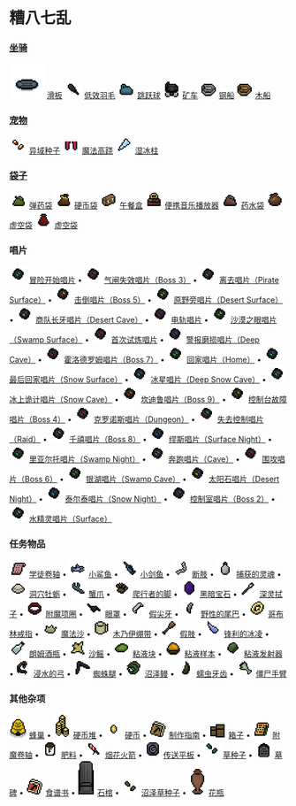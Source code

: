 # 糟八七乱

### [坐骑](/guides/Mounts)
![hoverboard-mount.gif](/images/web/Hoverboard-Mount.gif) [滑板](/guides/Items/Hoverboard)
![inefficientfeather.png](/images/items/inefficientfeather.png) [低效羽毛](/guides/Items/Inefficient_Feather)
![jumpingball.png](/images/items/jumpingball.png) [跳跃球](/guides/Items/Jumping_Ball)
![minecart.png](/images/items/minecart.png) [矿车](/guides/Items/Minecart)
![steelboat.png](/images/items/steelboat.png) [钢船](/guides/Items/Steel_Boat)
![woodboat.png](/images/items/woodboat.png) [木船](/guides/Items/Wood_Boat)
### [宠物](/guides/Pets)
![exoticseeds.png](/images/items/exoticseeds.png) [异域种子](/guides/Items/Exotic_Seeds)
![magicstilts.png](/images/items/magicstilts.png) [魔法高跷](/guides/Items/Magic_Stilts)
![weticicle.png](/images/items/weticicle.png) [湿冰柱](/guides/Items/Wet_Icicle)
### [袋子](/guides/Pouches)
![ammopouch.png](/images/items/ammopouch.png) [弹药袋](/guides/Items/Ammo_Pouch)
![coinpouch.png](/images/items/coinpouch.png) [硬币袋](/guides/Items/Coin_Pouch)
![lunchbox.png](/images/items/lunchbox.png) [午餐盒](/guides/Items/Lunchbox)
![portablemusicplayer.png](/images/items/portablemusicplayer.png) [便携音乐播放器](/guides/Items/Portable_Music_Player)
![potionpouch.png](/images/items/potionpouch.png) [药水袋](/guides/Items/Potion_Pouch)
![voidbag.png](/images/items/voidbag.png) [虚空袋](/guides/Items/Void_Bag)
![voidpouch.png](/images/items/voidpouch.png) [虚空袋](/guides/Items/Void_Pouch)

### 唱片

![冒险开始唱片](/images/web/Adventure_Begins_Vinyl.png) [冒险开始唱片](/guides/items/adventurebeginsvinyl) •
![气闸失效唱片（Boss 3）](/images/web/AirlockFailure_Vinyl_(Boss_3).png) [气闸失效唱片（Boss 3）](/guides/items/airlockfailurevinylboss3) •
![离去唱片（Pirate Surface）](/images/web/Away_Vinyl_(Pirate_Surface).png) [离去唱片（Pirate Surface）](/guides/items/awayvinylpiratesurface) •
![击倒唱片（Boss 5）](/images/web/Beatdown_Vinyl_(Boss_5).png) [击倒唱片（Boss 5）](/guides/items/beatdownvinylboss5) •
![原野旁唱片（Desert Surface）](/images/web/ByTheField_Vinyl_(Desert_Surface).png) [原野旁唱片（Desert Surface）](/guides/items/bythefieldvinyldesertsurface) •
![商队长牙唱片（Desert Cave）](/images/web/CaravanTusks_Vinyl_(Desert_Cave).png) [商队长牙唱片（Desert Cave）](/guides/items/caravantusksvinyl(desertcave)) •
![电轨唱片](/images/web/ElekTrak_Vinyl.png) [电轨唱片](/guides/items/elektrakvinyl) •
![沙漠之眼唱片（Swamp Surface）](/images/web/EyesOfTheDesert_Vinyl_(Swamp_Surface).png) [沙漠之眼唱片（Swamp Surface）](/guides/items/eyesofthedesertvinylswampsurface) •
![首次试炼唱片](/images/web/First_Trial_Vinyl.png) [首次试炼唱片](/guides/items/firsttrialvinyl) •
![警报磨损唱片（Deep Cave）](/images/web/GrindTheAlarms_Vinyl_(Deep_Cave).png) [警报磨损唱片（Deep Cave）](/guides/items/grindthealarmsvinyldeepcave) •
![霍洛德罗姆唱片（Boss 7）](/images/web/Halodrome_Vinyl_(Boss_7).png) [霍洛德罗姆唱片（Boss 7）](/guides/items/halodromevinylboss7) •
![回家唱片（Home）](/images/web/Home_Vinyl_(Home).png) [回家唱片（Home）](/guides/items/homevinylhome) •
![最后回家唱片（Snow Surface）](/images/web/HomeAtLast_Vinyl_(Snow_Surface).png) [最后回家唱片（Snow Surface）](/guides/items/homeatlastvinylsnowsurface) •
![冰星唱片（Deep Snow Cave）](/images/web/IceStar_Vinyl_(Deep_Snow_Cave).png) [冰星唱片（Deep Snow Cave）](/guides/items/icestarvinyldesertsnowcave) •
![冰上诡计唱片（Snow Cave）](/images/web/IcyRuse_Vinyl_(Snow_Cave).png) [冰上诡计唱片（Snow Cave）](/guides/items/icyrusevinylsnowcave) •
![坎迪鲁唱片（Boss 9）](/images/web/Kandiru_Vinyl_(Boss_9).png) [坎迪鲁唱片（Boss 9）](/guides/items/kandiruvinylboss9) •
![控制台故障唱片（Boss 4）](/images/web/KonsoleGlitch_Vinyl_(Boss_4).png) [控制台故障唱片（Boss 4）](/guides/items/konsoleglitchvinylboss4) •
![克罗诺斯唱片（Dungeon）](/images/web/Kronos_Vinyl_(Dungeon).png) [克罗诺斯唱片（Dungeon）](/guides/items/kronosvinyldungeon) •
![失去控制唱片（Raid）](/images/web/LostGrip_Vinyl_(Raid).png) [失去控制唱片（Raid）](/guides/items/lostgripvinylraid) •
![千禧唱片（Boss 8）](/images/web/Millenium_Vinyl_(Boss_8).png) [千禧唱片（Boss 8）](/guides/items/milleniumvinylboss8) •
![缪斯唱片（Surface Night）](/images/web/Muses_Vinyl_(Surface_Night).png) [缪斯唱片（Surface Night）](/guides/items/musesvinylsurfacenight) •
![里亚尔托唱片（Swamp Night）](/images/web/Rialto_Vinyl_(Swamp_Night).png) [里亚尔托唱片（Swamp Night）](/guides/items/rialtovinylswampnight) •
![奔跑唱片（Cave）](/images/web/Running_Vinyl_(Cave).png) [奔跑唱片（Cave）](/guides/items/runningvinylcave) •
![围攻唱片（Boss 6）](/images/web/Siege_Vinyl_(Boss_6).png) [围攻唱片（Boss 6）](/guides/items/siegevinylboss6) •
![银湖唱片（Swamp Cave）](/images/web/SilverLake_Vinyl_(Swamp_Cave).png) [银湖唱片（Swamp Cave）](/guides/items/silverlakevinylswampcave) •
![太阳石唱片（Desert Night）](/images/web/SunStones_Vinyl_(Desert_Night).png) [太阳石唱片（Desert Night）](/guides/items/sunstonesvinyldesertnight) •
![泰尔泰唱片（Snow Night）](/images/web/TellTale_Vinyl_(Snow_Night).png) [泰尔泰唱片（Snow Night）](/guides/items/telltalevinylsnownight) •
![控制室唱片（Boss 2）](/images/web/TheControlRoom_Vinyl_(Boss_2).png) [控制室唱片（Boss 2）](/guides/items/thecontrolroomvinylboss2) •
![水精灵唱片（Surface）](/images/web/WaterFae_Vinyl_(Surface).png) [水精灵唱片（Surface）](/guides/items/waterfaevinylsurface) 
### 任务物品

![学徒卷轴](/images/web/Apprentice_Scroll.png) [学徒卷轴](/guides/items/apprenticescroll) •
![小鲨鱼](/images/web/Baby_Shark.png) [小鲨鱼](/guides/items/babyshark) •
![小剑鱼](/images/web/Baby_Sword_Fish.png) [小剑鱼](/guides/items/babyswordfish) •
![断肢](/images/web/Broken_Limb.png) [断肢](/guides/items/brokenlimb) •
![捕获的灵魂](/images/web/Captured_Spirit.png) [捕获的灵魂](/guides/items/capturedspirit) •
![洞穴牡蛎](/images/web/Cave_Oyster.png) [洞穴牡蛎](/guides/items/caveoyster) •
![蟹爪](/images/web/Crab_Claw.png) [蟹爪](/guides/items/crabclaw) •
![爬行者的脚](/images/web/Crawlers_Foot.png) [爬行者的脚](/guides/items/crawlersfoot) •
![黑暗宝石](/images/web/Dark_Gem.png) [黑暗宝石](/guides/items/darkgem) •
![深灵拭子](/images/web/Deep_Spirit_Swab.png) [深灵拭子](/guides/items/deepspiritswab) •
![附魔项圈](/images/web/Enchanted_Collar.png) [附魔项圈](/guides/items/enchantedcollar) •
![眼罩](/images/web/Eye_Patch.png) [眼罩](/guides/items/eyepatch) •
![假尖牙](/images/web/Fake_Fangs.png) [假尖牙](/guides/items/fakefangs) •
![野性的尾巴](/images/web/Feral_Tail.png) [野性的尾巴](/guides/items/feraltail) •
![哥布林戒指](/images/web/Goblin_Ring.png) [哥布林戒指](/guides/items/goblinring) •
![魔法沙](/images/web/Magic_Sand.png) [魔法沙](/guides/items/magicsand) •
![木乃伊绷带](/images/web/Mummy_Bandage.png) [木乃伊绷带](/guides/items/mummybandage) •
![假肢](/images/web/Peg_Leg.png) [假肢](/guides/items/pegleg) •
![锋利的冰凌](/images/web/Razor_Icicle.png) [锋利的冰凌](/guides/items/razoricicle) •
![朗姆酒瓶](/images/web/Rum_Bottle.png) [朗姆酒瓶](/guides/items/rumbottle) •
![沙鳐](/images/web/Sand_Ray.png) [沙鳐](/guides/items/sandray) •
![粘液块](/images/web/Slime_Chunk.png) [粘液块](/guides/items/slimechunk) •
![粘液样本](/images/web/Slime_Sample.png) [粘液样本](/guides/items/slimesample) •
![粘液发射器](/images/web/Slimy_Launcher.png) [粘液发射器](/guides/items/slimylauncher) •![浸水的弓](/images/web/Soaked_Bow.png) [浸水的弓](/guides/items/soakedbow) •
![蜘蛛腿](/images/web/Spider_Leg.png) [蜘蛛腿](/guides/items/spiderleg) •
![沼泽鳗](/images/web/Swamp_Eel.png) [沼泽鳗](/guides/items/swampeel) •
![蠕虫牙齿](/images/web/Worm_Tooth.png) [蠕虫牙齿](/guides/items/wormtooth) •
![僵尸手臂](/images/web/Zombie_Arm.png) [僵尸手臂](/guides/items/zombiearm)

### 其他杂项

![蜂巢](/images/web/Beehive.gif) [蜂巢](/guides/items/beehive) •
![硬币堆](/images/web/Coin_Stacks.png) [硬币堆](/guides/items/coinstacks) •
![硬币](/images/web/Coins.png) [硬币](/guides/items/coins) •
![制作指南](/images/web/Crafting_Guide.png) [制作指南](/guides/items/craftingguide) •
![箱子](/images/web/Crates.gif) [箱子](/guides/items/crates) •
![附魔卷轴](/images/web/Enchanting_Scroll.gif) [附魔卷轴](/guides/items/enchantingscroll) •
![肥料](/images/web/Fertilizer.png) [肥料](/guides/items/fertilizer) •
![烟花火箭](/images/web/Firework_Rocket.png) [烟花火箭](/guides/items/fireworkrocket) •
![传送平板](/images/web/Gatewaytablet.png) [传送平板](/guides/items/gatewaytablet) •
![草种子](/images/web/Grass_Seeds.png) [草种子](/guides/items/grassseeds) •
![墓碑](/images/web/Grave_Stones.gif) [墓碑](/guides/items/gravestones) •
![食谱书](/images/web/Recipe_Book.png) [食谱书](/guides/items/recipebook) •
![石棺](/images/web/Stone_Coffin.png) [石棺](/guides/items/stonecoffin) •
![沼泽草种子](/images/web/Swamp_Grass_Seeds.png) [沼泽草种子](/guides/items/swampgrassseeds) •
![花瓶](/images/web/Vases.gif) [花瓶](/guides/items/vases)